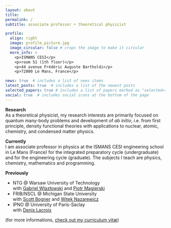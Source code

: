 ```yaml
---
layout: about
title:
permalink: /
subtitle: associate professor • theoretical physicist

profile:
  align: right
  image: profile_picture.jpg
  image_circular: false # crops the image to make it circular
  more_info: >
    <p>ISMANS CESI</p>
    <p>room 51 (1th floor)</p>
    <p>44 avenue Frédéric Auguste Bartholdi</p>
    <p>72000 Le Mans, France</p>

news: true  # includes a list of news items
latest_posts: true  # includes a list of the newest posts
selected_papers: true # includes a list of papers marked as "selected={true}"
social: true  # includes social icons at the bottom of the page
---
```


**Research**  
As a theoretical physicist, my research interests are primarily focused on quantum many-body problems and development of *ab initio*, i.e. from first principle, density functional theories with applications to nuclear, atomic, chemistry, and condensed matter physics.

**Currently**  
I am associate professor in physics at the ISMANS CESI engineering school in Le Mans (France) for the integrated preparatory cycle (undergraduate) and for the engineering cycle (graduate).
The subjects I teach are physics, chemistry, mathematics and programming.

**Previously**  
- NTG @ Warsaw University of Technology <br>
  with [Gabriel Wlazłowski](http://wlazlowski.fizyka.pw.edu.pl/) and [Piotr Magierski](http://www.if.pw.edu.pl/~magiersk)
- FRIB/NSCL @ Michigan State University <br>
  with [Scott Bogner](https://nscl.msu.edu/directory/bogner.html) and [Witek Nazarewicz](https://nscl.msu.edu/directory/witek.html)
- IPNO @ University of Paris-Saclay <br>
  with [Denis Lacroix](https://sites.google.com/view/lacroixhomepage)

(for more informations, [check out my curriculum vitæ](cv))  